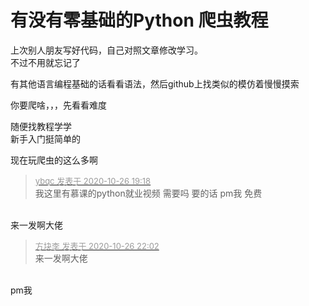 # 有没有零基础的Python 爬虫教程


上次别人朋友写好代码，自己对照文章修改学习。<br />
不过不用就忘记了

有其他语言编程基础的话看看语法，然后github上找类似的模仿着慢慢摸索<img src="static/image/smiley/default/lol.gif" smilieid="12" border="0" alt="" />

你要爬啥，，，先看看难度

随便找教程学学<br />
新手入门挺简单的

现在玩爬虫的这么多啊

<div class="quote"><blockquote><font size="2"><a href="https://www.hostloc.com/forum.php?mod=redirect&amp;goto=findpost&amp;pid=9355565&amp;ptid=758516" target="_blank"><font color="#999999">ybqc 发表于 2020-10-26 19:18</font></a></font><br />
我这里有慕课的python就业视频 需要吗 要的话 pm我 免费</blockquote></div><br />
来一发啊大佬

<div class="quote"><blockquote><font size="2"><a href="https://www.hostloc.com/forum.php?mod=redirect&amp;goto=findpost&amp;pid=9356278&amp;ptid=758516" target="_blank"><font color="#999999">方块李 发表于 2020-10-26 22:02</font></a></font><br />
来一发啊大佬</blockquote></div><br />
pm我
